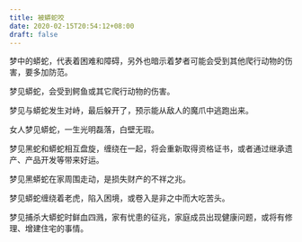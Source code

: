 ```yaml
---
title: 被蟒蛇咬
date: 2020-02-15T20:54:12+08:00
draft: false
---
```


梦中的蟒蛇，代表着困难和障碍，另外也暗示着梦者可能会受到其他爬行动物的伤害，要多加防范。



梦见蟒蛇，会受到鳄鱼或其它爬行动物的伤害。



梦见与蟒蛇发生对峙，最后躲开了，预示能从敌人的魔爪中逃跑出来。



女人梦见蟒蛇，一生光明磊落，白壁无瑕。



梦见黑蛇和蟒蛇相互盘旋，缠绕在一起，将会重新取得资格证书，或者通过继承遗产、产品开发等带来好运。



梦见黑蟒蛇在家周围走动，是损失财产的不祥之兆。



梦见蟒蛇缠绕着老虎，陷入困境，或卷入是非之中而大吃苦头。



梦见捕杀大蟒蛇时鲜血四溅，家有忧患的征兆，家庭成员出现健康问题，或将有修理、增建住宅的事情。
